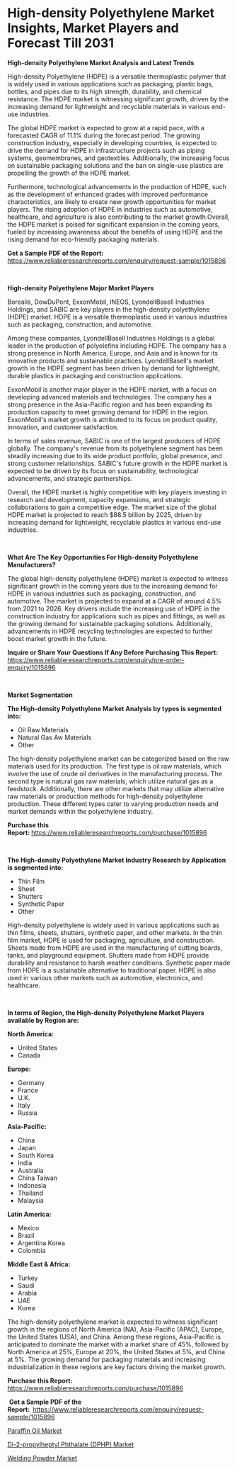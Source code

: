 <p><h1>High-density Polyethylene Market Insights, Market Players and Forecast Till 2031</h1></p><p><strong>High-density Polyethylene Market Analysis and Latest Trends</strong></p>
<p><p>High-density Polyethylene (HDPE) is a versatile thermoplastic polymer that is widely used in various applications such as packaging, plastic bags, bottles, and pipes due to its high strength, durability, and chemical resistance. The HDPE market is witnessing significant growth, driven by the increasing demand for lightweight and recyclable materials in various end-use industries.</p><p>The global HDPE market is expected to grow at a rapid pace, with a forecasted CAGR of 11.1% during the forecast period. The growing construction industry, especially in developing countries, is expected to drive the demand for HDPE in infrastructure projects such as piping systems, geomembranes, and geotextiles. Additionally, the increasing focus on sustainable packaging solutions and the ban on single-use plastics are propelling the growth of the HDPE market.</p><p>Furthermore, technological advancements in the production of HDPE, such as the development of enhanced grades with improved performance characteristics, are likely to create new growth opportunities for market players. The rising adoption of HDPE in industries such as automotive, healthcare, and agriculture is also contributing to the market growth.Overall, the HDPE market is poised for significant expansion in the coming years, fueled by increasing awareness about the benefits of using HDPE and the rising demand for eco-friendly packaging materials.</p></p>
<p><strong>Get a Sample PDF of the Report:&nbsp;</strong> <a href="https://www.reliableresearchreports.com/enquiry/request-sample/1015896">https://www.reliableresearchreports.com/enquiry/request-sample/1015896</a></p>
<p>&nbsp;</p>
<p><strong>High-density Polyethylene Major Market Players</strong></p>
<p><p>Borealis, DowDuPont, ExxonMobil, INEOS, LyondellBasell Industries Holdings, and SABIC are key players in the high-density polyethylene (HDPE) market. HDPE is a versatile thermoplastic used in various industries such as packaging, construction, and automotive.</p><p>Among these companies, LyondellBasell Industries Holdings is a global leader in the production of polyolefins including HDPE. The company has a strong presence in North America, Europe, and Asia and is known for its innovative products and sustainable practices. LyondellBasell's market growth in the HDPE segment has been driven by demand for lightweight, durable plastics in packaging and construction applications.</p><p>ExxonMobil is another major player in the HDPE market, with a focus on developing advanced materials and technologies. The company has a strong presence in the Asia-Pacific region and has been expanding its production capacity to meet growing demand for HDPE in the region. ExxonMobil's market growth is attributed to its focus on product quality, innovation, and customer satisfaction.</p><p>In terms of sales revenue, SABIC is one of the largest producers of HDPE globally. The company's revenue from its polyethylene segment has been steadily increasing due to its wide product portfolio, global presence, and strong customer relationships. SABIC's future growth in the HDPE market is expected to be driven by its focus on sustainability, technological advancements, and strategic partnerships.</p><p>Overall, the HDPE market is highly competitive with key players investing in research and development, capacity expansions, and strategic collaborations to gain a competitive edge. The market size of the global HDPE market is projected to reach $88.5 billion by 2025, driven by increasing demand for lightweight, recyclable plastics in various end-use industries.</p></p>
<p>&nbsp;</p>
<p><strong>What Are The Key Opportunities For High-density Polyethylene Manufacturers?</strong></p>
<p><p>The global high-density polyethylene (HDPE) market is expected to witness significant growth in the coming years due to the increasing demand for HDPE in various industries such as packaging, construction, and automotive. The market is projected to expand at a CAGR of around 4.5% from 2021 to 2026. Key drivers include the increasing use of HDPE in the construction industry for applications such as pipes and fittings, as well as the growing demand for sustainable packaging solutions. Additionally, advancements in HDPE recycling technologies are expected to further boost market growth in the future.</p></p>
<p><strong>Inquire or Share Your Questions If Any Before Purchasing This Report:</strong> <a href="https://www.reliableresearchreports.com/enquiry/pre-order-enquiry/1015896">https://www.reliableresearchreports.com/enquiry/pre-order-enquiry/1015896</a></p>
<p>&nbsp;</p>
<p><strong>Market Segmentation</strong></p>
<p><strong>The High-density Polyethylene Market Analysis by types is segmented into:</strong></p>
<p><ul><li>Oil Raw Materials</li><li>Natural Gas Aw Materials</li><li>Other</li></ul></p>
<p><p>The high-density polyethylene market can be categorized based on the raw materials used for its production. The first type is oil raw materials, which involve the use of crude oil derivatives in the manufacturing process. The second type is natural gas raw materials, which utilize natural gas as a feedstock. Additionally, there are other markets that may utilize alternative raw materials or production methods for high-density polyethylene production. These different types cater to varying production needs and market demands within the polyethylene industry.</p></p>
<p><strong>Purchase this Report:&nbsp;</strong><a href="https://www.reliableresearchreports.com/purchase/1015896">https://www.reliableresearchreports.com/purchase/1015896</a></p>
<p>&nbsp;</p>
<p><strong>The High-density Polyethylene Market Industry Research by Application is segmented into:</strong></p>
<p><ul><li>Thin Film</li><li>Sheet</li><li>Shutters</li><li>Synthetic Paper</li><li>Other</li></ul></p>
<p><p>High-density polyethylene is widely used in various applications such as thin films, sheets, shutters, synthetic paper, and other markets. In the thin film market, HDPE is used for packaging, agriculture, and construction. Sheets made from HDPE are used in the manufacturing of cutting boards, tanks, and playground equipment. Shutters made from HDPE provide durability and resistance to harsh weather conditions. Synthetic paper made from HDPE is a sustainable alternative to traditional paper. HDPE is also used in various other markets such as automotive, electronics, and healthcare.</p></p>
<p>&nbsp;</p>
<p><strong>In terms of Region, the High-density Polyethylene Market Players available by Region are:</strong></p>
<p>
    <p> <strong> North America: </strong>
        <ul>
            <li>United States</li>
            <li>Canada</li>
        </ul>
        </p> 
    <p> <strong> Europe: </strong>
        <ul>
            <li>Germany</li>
            <li>France</li>
            <li>U.K.</li>
            <li>Italy</li>
            <li>Russia</li>
        </ul>
        </p> 
    <p> <strong> Asia-Pacific: </strong>
        <ul>
            <li>China</li>
            <li>Japan</li>
            <li>South Korea</li>
            <li>India</li>
            <li>Australia</li>
            <li>China Taiwan</li>
            <li>Indonesia</li>
            <li>Thailand</li>
            <li>Malaysia</li>
        </ul>
        </p> 
    <p> <strong> Latin America: </strong>
        <ul>
            <li>Mexico</li>
            <li>Brazil</li>
            <li>Argentina Korea</li>
            <li>Colombia</li>
        </ul>
        </p> 
    <p> <strong> Middle East & Africa: </strong>
        <ul>
            <li>Turkey</li>
            <li>Saudi</li>
            <li>Arabia</li>
            <li>UAE</li>
            <li>Korea</li>
        </ul>
    </p>
    </p>
<p><p>The high-density polyethylene market is expected to witness significant growth in the regions of North America (NA), Asia-Pacific (APAC), Europe, the United States (USA), and China. Among these regions, Asia-Pacific is anticipated to dominate the market with a market share of 45%, followed by North America at 25%, Europe at 20%, the United States at 5%, and China at 5%. The growing demand for packaging materials and increasing industrialization in these regions are key factors driving the market growth.</p></p>
<p><strong>Purchase this Report: </strong><a href="https://www.reliableresearchreports.com/purchase/1015896">https://www.reliableresearchreports.com/purchase/1015896</a></p>
<p>&nbsp;<strong>Get a Sample PDF of the Report:&nbsp;&nbsp;</strong><a href="https://www.reliableresearchreports.com/enquiry/request-sample/1015896">https://www.reliableresearchreports.com/enquiry/request-sample/1015896</a></p>
<p><strong></strong></p>
<p><p><a href="https://github.com/seekum/Market-Research-Report-List-1/blob/main/paraffin-oil-market.md">Paraffin Oil Market</a></p><p><a href="https://view.publitas.com/reportprime-1/di-2-propylheptyl-phthalate-dphp-market-analysis-examines-its-scope-on-growth-opportunities-and-forecasted-trends-spanning-from-2023-to-2030/">Di-2-propylheptyl Phthalate (DPHP) Market</a></p><p><a href="https://github.com/nancykennedykellievqfqt2/Market-Research-Report-List-1/blob/main/welding-powder-market.md">Welding Powder Market</a></p></p>